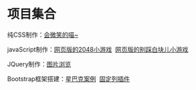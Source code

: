 # 项目集合
<p>纯CSS制作：<a href="https://amberwenhua.github.io/smileCat/" target="_blank">会微笑的喵~</a></p>
<p>javaScript制作：<a href="https://amberwenhua.github.io/2048/" target="_blank">网页版的2048小游戏</a>
  <a href="https://amberwenhua.github.io/dontTapTheWhiteTile/" target="_blank">网页版的别踩白块儿小游戏</a></p>
<p>JQuery制作：<a href="https://amberwenhua.github.io/picBrowse/" target="_blank">图片浏览</a></p>
<p>Bootstrap框架搭建：<a href="https://amberwenhua.github.io/starbucks/" target="_blank">星巴克案例</a>
  <a href="https://amberwenhua.github.io/fixedColumns/" target="_blank">固定列插件</a></p>

